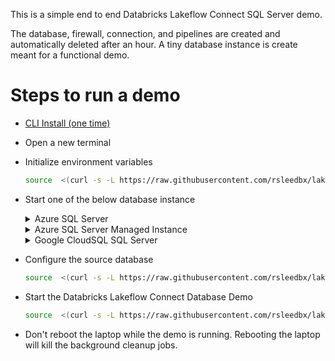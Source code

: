 This is a simple end to end Databricks Lakeflow Connect SQL Server demo.

The database, firewall, connection, and pipelines are created and automatically deleted after an hour. A tiny database instance is create meant for a functional demo. 

# Steps to run a demo

- [CLI Install (one time)](README.installcli.md)
- Open a new terminal
- Initialize environment variables

    ```bash
    source  <(curl -s -L https://raw.githubusercontent.com/rsleedbx/lakeflow_connect/refs/heads/main/sqlserver/00_lakeflow_connect_env.sh)
    ```

- Start one of the below database instance 

    <details>
    <summary>Azure SQL Server</summary>

    ```bash
    source  <(curl -s -L https://raw.githubusercontent.com/rsleedbx/lakeflow_connect/refs/heads/main/sqlserver/01_azure_sqlserver.sh)
    ```

    </details>

    <details>
    <summary>Azure SQL Server Managed Instance</summary>

    ```bash
    source  <(curl -s -L https://raw.githubusercontent.com/rsleedbx/lakeflow_connect/refs/heads/main/sqlserver/01_azure_managed_instance.sh)
    ```

    </details>  

    <details>
    <summary>Google CloudSQL SQL Server</summary>

    ```bash
    source  <(curl -s -L https://raw.githubusercontent.com/rsleedbx/lakeflow_connect/refs/heads/main/sqlserver/01_gcloud_sqlserver_instance.sh)
    ```

    </details>  

- Configure the source database

    ```bash
    source  <(curl -s -L https://raw.githubusercontent.com/rsleedbx/lakeflow_connect/refs/heads/main/sqlserver/02_sqlserver_configure.sh)
    ```

-  Start the Databricks Lakeflow Connect Database Demo

    ```bash
    source  <(curl -s -L https://raw.githubusercontent.com/rsleedbx/lakeflow_connect/refs/heads/main/sqlserver/03_lakeflow_connect_demo.sh)
    ```
- Don't reboot the laptop while the demo is running.  Rebooting the laptop will kill the background cleanup jobs.

